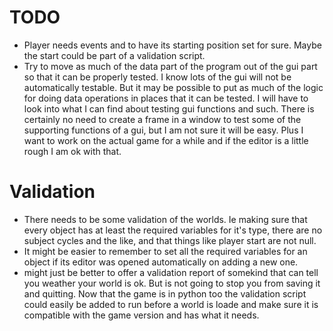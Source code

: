TODO
====

* Player needs events and to have its starting position set for sure. Maybe the start could be part of a validation script.
* Try to move as much of the data part of the program out of the gui part so that it can be properly tested. I know lots of the gui will not be automatically testable. But it may be possible to put as much of the logic for doing data operations in places that it can be tested. I will have to look into what I can find about testing gui functions and such. There is certainly no need to create a frame in a window to test some of the supporting functions of a gui, but I am not sure it will be easy. Plus I want to work on the actual game for a while and if the editor is a little rough I am ok with that.

Validation
==========

* There needs to be some validation of the worlds. Ie making sure that every object has at least the required variables for it's type, there are no subject cycles and the like, and that things like player start are not null.
* It might be easier to remember to set all the required variables for an object if its editor was opened automatically on adding a new one.
* might just be better to offer a validation report of somekind that can tell you weather your world is ok. But is not going to stop you from saving it and quitting. Now that the game is in python too the validation script could easily be added to run before a world is loade and make sure it is compatible with the game version and has what it needs.
